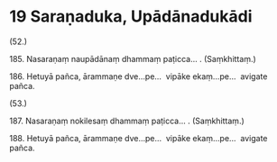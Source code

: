 

# 19 Saraṇaduka, Upādānadukādi


(52.)

185\. Nasaraṇaṃ naupādānaṃ dhammaṃ paṭicca… . (Saṃkhittaṃ.)

186\. Hetuyā pañca, ārammaṇe dve…pe…  vipāke ekaṃ…pe…  avigate pañca.

(53.)

187\. Nasaraṇaṃ nokilesaṃ dhammaṃ paṭicca… . (Saṃkhittaṃ.)

188\. Hetuyā pañca, ārammaṇe dve…pe…  vipāke ekaṃ…pe…  avigate pañca.



